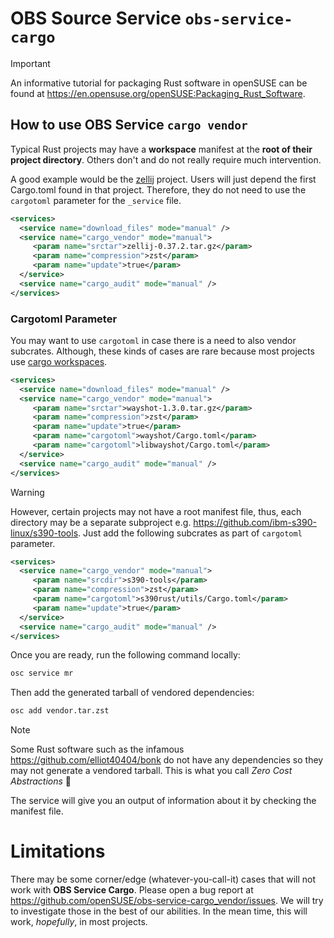 # OBS Source Service `obs-service-cargo`

> [!IMPORTANT]
> An informative tutorial for packaging Rust software in openSUSE can be found at https://en.opensuse.org/openSUSE:Packaging_Rust_Software.

## How to use OBS Service `cargo vendor`

Typical Rust projects may have a **workspace** manifest at the **root of their project directory**. Others don't and do not really require much intervention.

A good example would be the [zellij](https://zellij.dev) project. Users will just depend the first Cargo.toml found in that project. Therefore, they do not need to use the 
`cargotoml` parameter for the `_service` file.

```xml
<services>
  <service name="download_files" mode="manual" />
  <service name="cargo_vendor" mode="manual">
     <param name="srctar">zellij-0.37.2.tar.gz</param>
     <param name="compression">zst</param>
     <param name="update">true</param>
  </service>
  <service name="cargo_audit" mode="manual" />
</services>
```

### Cargotoml Parameter

You may want to use `cargotoml` in case there is a need to also vendor subcrates. Although, these kinds of cases are rare because most projects use [cargo workspaces](https://doc.rust-lang.org/cargo/reference/workspaces.html).

```xml
<services>
  <service name="download_files" mode="manual" />
  <service name="cargo_vendor" mode="manual">
     <param name="srctar">wayshot-1.3.0.tar.gz</param>
     <param name="compression">zst</param>
     <param name="update">true</param>
     <param name="cargotoml">wayshot/Cargo.toml</param>
     <param name="cargotoml">libwayshot/Cargo.toml</param>
  </service>
  <service name="cargo_audit" mode="manual" />
</services>
```

> [!WARNING]
> However, certain projects may not have a root manifest file, thus, each directory may be a 
> separate subproject e.g. https://github.com/ibm-s390-linux/s390-tools. Just add
> the following subcrates as part of `cargotoml` parameter.
> ```xml
> <services>
>   <service name="cargo_vendor" mode="manual">
>      <param name="srcdir">s390-tools</param>
>      <param name="compression">zst</param>
>      <param name="cargotoml">s390rust/utils/Cargo.toml</param>
>      <param name="update">true</param>
>   </service>
>   <service name="cargo_audit" mode="manual" />
> </services>
> ```

Once you are ready, run the following command locally:

```bash
osc service mr
```

Then add the generated tarball of vendored dependencies:

```bash
osc add vendor.tar.zst
```

> [!NOTE]
> Some Rust software such as the infamous https://github.com/elliot40404/bonk
> do not have any dependencies so they may not generate a vendored tarball. This
> is what you call *Zero Cost Abstractions* 🥴
>
> The service will give you an output of information about it by checking the manifest file.

# Limitations

There may be some corner/edge (whatever-you-call-it) cases that will not work with **OBS Service Cargo**. Please open a bug report at https://github.com/openSUSE/obs-service-cargo_vendor/issues.
We will try to investigate those in the best of our abilities. In the mean time, this will work, *hopefully*, in most projects.
